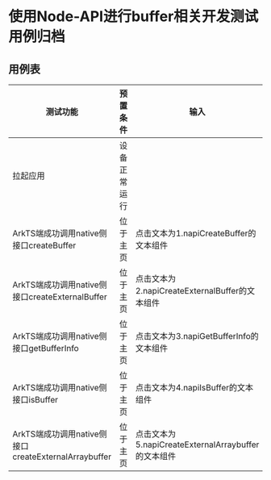 #  使用Node-API进行buffer相关开发测试用例归档

## 用例表

| 测试功能                                             | 预置条件     | 输入                                                | 预期输出                                                     | 测试结果 |
| ---------------------------------------------------- | ------------ | --------------------------------------------------- | ------------------------------------------------------------ | -------- |
| 拉起应用                                             | 设备正常运行 |                                                     | 成功拉起应用                                                 | Pass     |
| ArkTS端成功调用native侧接口createBuffer              | 位于主页     | 点击文本为1.napiCreateBuffer的文本组件              | 成功调用函数输出日志，页面顶端文本变为Result: napiCreateBufferSuccess | Pass     |
| ArkTS端成功调用native侧接口createExternalBuffer      | 位于主页     | 点击文本为2.napiCreateExternalBuffer的文本组件      | 成功调用函数输出日志，页面顶端文本变为Result: napiCreateExternalBufferSuccess | Pass     |
| ArkTS端成功调用native侧接口getBufferInfo             | 位于主页     | 点击文本为3.napiGetBufferInfo的文本组件             | 成功调用函数输出日志，页面顶端文本变为Result: napiGetBufferInfoSuccess | Pass     |
| ArkTS端成功调用native侧接口isBuffer                  | 位于主页     | 点击文本为4.napiIsBuffer的文本组件                  | 成功调用函数输出日志，页面顶端文本变为Result: napiIsBufferSuccess | Pass     |
| ArkTS端成功调用native侧接口createExternalArraybuffer | 位于主页     | 点击文本为5.napiCreateExternalArraybuffer的文本组件 | 成功调用函数输出日志，页面顶端文本变为Result: napiCreateExternalArraybufferSuccess | Pass     |